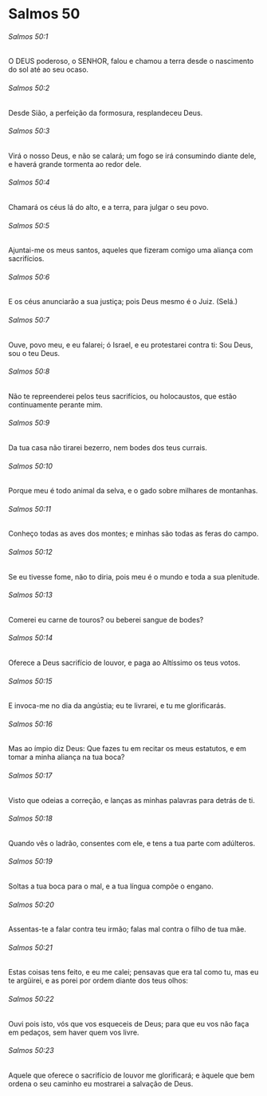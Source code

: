# Salmos 50

###### Salmos 50:1

O DEUS poderoso, o SENHOR, falou e chamou a terra desde o nascimento do sol até ao seu ocaso.

###### Salmos 50:2

Desde Sião, a perfeição da formosura, resplandeceu Deus.

###### Salmos 50:3

Virá o nosso Deus, e não se calará; um fogo se irá consumindo diante dele, e haverá grande tormenta ao redor dele.

###### Salmos 50:4

Chamará os céus lá do alto, e a terra, para julgar o seu povo.

###### Salmos 50:5

Ajuntai-me os meus santos, aqueles que fizeram comigo uma aliança com sacrifícios.

###### Salmos 50:6

E os céus anunciarão a sua justiça; pois Deus mesmo é o Juiz. (Selá.)

###### Salmos 50:7

Ouve, povo meu, e eu falarei; ó Israel, e eu protestarei contra ti: Sou Deus, sou o teu Deus.

###### Salmos 50:8

Não te repreenderei pelos teus sacrifícios, ou holocaustos, que estão continuamente perante mim.

###### Salmos 50:9

Da tua casa não tirarei bezerro, nem bodes dos teus currais.

###### Salmos 50:10

Porque meu é todo animal da selva, e o gado sobre milhares de montanhas.

###### Salmos 50:11

Conheço todas as aves dos montes; e minhas são todas as feras do campo.

###### Salmos 50:12

Se eu tivesse fome, não to diria, pois meu é o mundo e toda a sua plenitude.

###### Salmos 50:13

Comerei eu carne de touros? ou beberei sangue de bodes?

###### Salmos 50:14

Oferece a Deus sacrifício de louvor, e paga ao Altíssimo os teus votos.

###### Salmos 50:15

E invoca-me no dia da angústia; eu te livrarei, e tu me glorificarás.

###### Salmos 50:16

Mas ao ímpio diz Deus: Que fazes tu em recitar os meus estatutos, e em tomar a minha aliança na tua boca?

###### Salmos 50:17

Visto que odeias a correção, e lanças as minhas palavras para detrás de ti.

###### Salmos 50:18

Quando vês o ladrão, consentes com ele, e tens a tua parte com adúlteros.

###### Salmos 50:19

Soltas a tua boca para o mal, e a tua língua compõe o engano.

###### Salmos 50:20

Assentas-te a falar contra teu irmão; falas mal contra o filho de tua mãe.

###### Salmos 50:21

Estas coisas tens feito, e eu me calei; pensavas que era tal como tu, mas eu te argüirei, e as porei por ordem diante dos teus olhos:

###### Salmos 50:22

Ouvi pois isto, vós que vos esqueceis de Deus; para que eu vos não faça em pedaços, sem haver quem vos livre.

###### Salmos 50:23

Aquele que oferece o sacrifício de louvor me glorificará; e àquele que bem ordena o seu caminho eu mostrarei a salvação de Deus.

